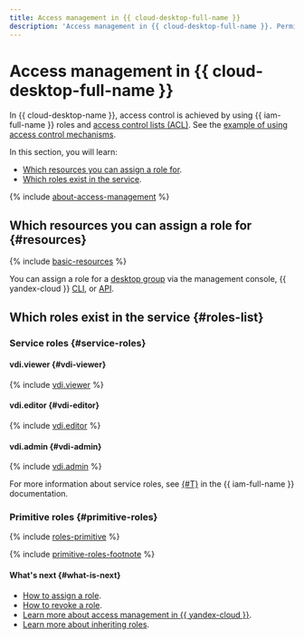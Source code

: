 ```yaml
---
title: Access management in {{ cloud-desktop-full-name }}
description: 'Access management in {{ cloud-desktop-full-name }}. Permissions are granted when assigning a role. You can assign a role for an organization, folder, or cloud: all permissions from a cloud or organization are inherited.'
---
```


# Access management in {{ cloud-desktop-full-name }}

In {{ cloud-desktop-name }}, access control is achieved by using {{ iam-full-name }} roles and [access control lists (ACL)](../concepts/acl.md). See the [example of using access control mechanisms](../concepts/acl.md#example).

In this section, you will learn:
* [Which resources you can assign a role for](#resources).
* [Which roles exist in the service](#roles-list).

{% include [about-access-management](../../_includes/iam/about-access-management.md) %}

## Which resources you can assign a role for {#resources}

{% include [basic-resources](../../_includes/iam/basic-resources-for-access-control.md) %}

You can assign a role for a [desktop group](../concepts/desktops-and-groups.md) via the management console, {{ yandex-cloud }} [CLI](../../cli/cli-ref/desktops/cli-ref/group/add-access-bindings.md), or [API](../api-ref/authentication.md).

## Which roles exist in the service {#roles-list}

### Service roles {#service-roles}

#### vdi.viewer {#vdi-viewer}

{% include [vdi.viewer](../../_roles/vdi/viewer.md) %}

#### vdi.editor {#vdi-editor}

{% include [vdi.editor](../../_roles/vdi/editor.md) %}

#### vdi.admin {#vdi-admin}

{% include [vdi.admin](../../_roles/vdi/admin.md) %}

For more information about service roles, see [{#T}](../../iam/concepts/access-control/roles.md) in the {{ iam-full-name }} documentation.

### Primitive roles {#primitive-roles}

{% include [roles-primitive](../../_includes/roles-primitive.md) %}

{% include [primitive-roles-footnote](../../_includes/primitive-roles-footnote.md) %}

#### What's next {#what-is-next}

* [How to assign a role](../../iam/operations/roles/grant.md).
* [How to revoke a role](../../iam/operations/roles/revoke.md).
* [Learn more about access management in {{ yandex-cloud }}](../../iam/concepts/access-control/index.md).
* [Learn more about inheriting roles](../../resource-manager/concepts/resources-hierarchy.md#access-rights-inheritance).
